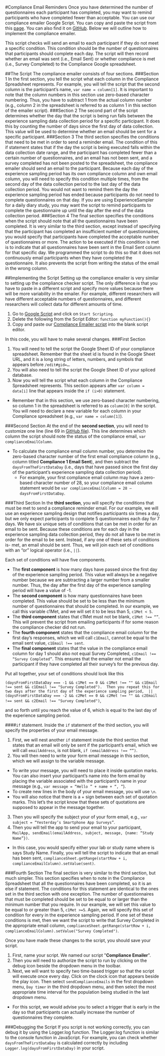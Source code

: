 #Compliance Email Reminders
Once you have determined the number of questionnaires each participant has completed, you may want to remind participants who have 
completed fewer than acceptable. You can use our compliance emailer Google Script. You can copy and paste the script from this [page](https://script.google.com/d/1L2rEefLaftrDnZRVMosO7cuW5dAiAbmLzuDOcjHD9iOpgAGVCugLI_A3/edit?usp=sharing). You can also find it on [GitHub](https://github.com/sabrinathai/ExperienceSampler/blob/master/Google-Script-Participant-Compliance/Google%20Script%20Compliance%20Emailer.js). Below we will outline 
how to implement the compliance emailer. 

This script checks will send an email to each participant if they do not meet a specific 
condition. This condition should be the number of questionnaires that participants should complete each day. The script will then 
record whether an email was sent (i.e., Email Sent) or whether compliance is met (i.e., Survey Completed) to the Compliance Google 
spreadsheet. 

##The Script
The compliance emailer consists of four sections. 
###Section 1
In the first section, you tell the script what each column in the Compliance 
Spreadsheet represents. For example, you will tell the script that the second column is the participant’s name, `var name = column[1]`. 
It is important to note that the column numbers in this section use zero-based character numbering. Thus, you have to subtract 1 
from the actual column number (e.g., column 2 in the spreadsheet is referred to as column 1 in this section of the emailer script). 
###Section 2
The second part of the script determines whether the day that the script is being run falls between the experience sampling data 
collection period for a specific participant. It does this by counting the number of days since the first day of data collection. 
This value will be used to determine whether an email should be sent for a specific participant. 
###Section 3
The third section specifies the conditions that need to be met in order to send a reminder email. The condition of this if statement 
states that if the day the script is being executed falls within the data collection date range, and the participant has completed 
fewer than a certain number of questionnaires, and an email has not been sent, and a survey completed has not been posted to the 
spreadsheet, the compliance emailer should send an email to the participant. Because each day of the experience sampling period has 
its own compliance column and own email column, you will need to specify this condition multiple times, from the second day of the 
data collection period to the last day of the data collection period. You would not want to remind them the day the experience 
sampling period has ended because participants do not need to complete questionnaires on that day. If you are using ExperienceSampler 
for a daily diary study, you may want the script to remind participants to complete the questionnaire up until the day after the end 
of the data collection period. 
###Section 4
The final section specifies the conditions when the script should note that all the questionnaires have been completed. It is very 
similar to the third section, except instead of specifying that the participant has completed an insufficient number of questionnaires, 
you would specify that participants have completed the acceptable number of questionnaires or more. The action to be executed if this 
condition is met is to indicate that all questionnaires have been sent in the Email Sent column for that specific day. We programmed 
the script to do this so that it does not continuously email participants when they have completed the questionnaire. It also prevents 
the script from writing the status of the email in the wrong column.  

##Implementing the Script
Setting up the compliance emailer is very similar to setting up the compliance checker script. The only difference is that you have 
to paste in a different script and specify more values because there will be more variability in the emailer. For example, different 
researchers will have different acceptable numbers of questionnaires, and different researchers will collect data for different amounts 
of time. 

1. Go to [Google Script](https://www.google.com/script/start/) and click on `Start Scripting`. 
2. Delete the following from the Script Editor: `function myFunction(){}`
2. Copy and paste our [Compliance Emailer script](https://github.com/sabrinathai/ExperienceSampler/blob/master/Google-Script-Participant-Compliance/Google%20Script%20Compliance%20Emailer.js) into the blank script editor. 

In this code, you will have to make several changes. 
###First Section

1. You will need to tell the script the Google Sheet ID of your compliance spreadsheet. Remember that the sheet id is found in the Google Sheet URL, and it is a long string of letters, numbers, and symbols that appears before `/edit#gid=…`. 
2. You will also need to tell the script the Google Sheet ID of your spliced database. 
3. Now you will tell the script what each column in the Compliance Spreadsheet represents. This section appears after `var column = data[i]` line that appears inside the `if (i>0)` statement. 
  * Remember that in this section, we use zero-based character numbering, so column 1 in the spreadsheet is referred to as `column[0]` in the script. You will need to declare a new variable for each column in your Compliance spreadsheet (e.g., `var name = column[1]`). 

###Second Section
At the end of the **second section**, you will need to customize one line (line 69 in [GitHub file](https://github.com/sabrinathai/ExperienceSampler/blob/master/Google-Script-Participant-Compliance/Google%20Script%20Compliance%20Emailer.js)). This line determines which column the script should note the 
status of the compliance email, `var complianceEmailColumn`. 
  * To calculate the compliance email column number, you determine the zero-based 
character number of the first email compliance column (e.g., column titled **Compliance 1 Email Sent**), and then subtract the 
`daysFromTheFirstDataDay` (i.e., days that have passed since the first day of the participant’s experience sampling data collection period). 
    * For example, your first compliance email column may have a zero-based character number of 28, so your compliance email column statement would be `var complianceEmailColumn = 28 – daysFromFirstDataDay`. 

###Third Section
In the **third section**, you will specify the conditions that must be met to send a compliance reminder email. For our example, we 
will use an experience sampling design that notifies participants six times a day, but we only expect participants to complete 
5 questionnaires each day for 7 days. We have six unique sets of conditions that can be met in order for an email to be sent. 
Because these conditions are for each day in the experience sampling data collection period, they do not all have to be met in 
order for the email to be sent. Instead, if any one of these sets of conditions is- met, an email should be sent. Thus, we will 
join each set of conditions with an “or” logical operator (i.e., `||`).  

Each set of conditions will have five components. 
  * The **first component** is how many days have passed since the first day of the experience sampling period. This value will always be a negative number because we are subtracting a larger number from a smaller number. Thus, the day after the first day of the experience sampling period will have a value of -1. 
  * The **second component** is how many questionnaires have been completed. This value should be set to be less than the minimum number of questionnaires that should be completed. In our example, we call this variable c1Met, and we will set it to be less than 5, `c1Met < 5`. 
  * The **third component** states that c1Met must not be blank, `c1Met !== “”`. This will prevent the script from emailing participants if for some reason the compliance checker did not run. 
  * The **fourth component** states that the compliance email column for the first day’s responses, which we will call `c1Email`, cannot be equal to the email sent value, `c1Email !== sent`. 
  * The **final component** states that the value in the compliance email column for day 1 should also not equal Survey Completed, `c1Email !== “Survey Completed”`. This ensures that the emailer not email the participant if they have completed all their survey’s for the previous day. 

Put all together, your set of conditions should look like this

`(daysFromFirstDataDay === -1 && c1Met == 0 && c1Met !== "" && c1Email !== sent && c1Email !== "Survey Completed"). 
Then you repeat this for two days after the first day of the experience sampling period, 
|| (daysFromFirstDataDay === -2 && c2Met == 0 && c2Met !== "" && c2Email !== sent && c2Email !== "Survey Completed")`, 

and so forth until you reach the value of 6, which is equal to the last day of the experience sampling period. 

####`if` statement. 
Inside the `if` statement of the third section, you will specify the properties of your email message. 

1. First, we will nest another `if` statement inside the third section that states that an email will only be sent if the participant’s email, which we will call `emailAddress`, is not blank, `if (emailAddress !== “”)`.
2. You will then need to write your form email message in this section, which we will assign to the variable message. 
  * To write your message, you will need to place it inside quotation marks. You can also insert  your participant’s name into the form email by placing the variable associated with the participant’s name in your message (e.g., `var message = “Hello ” + name + “, ”`). 
  * To create new lines in the body of your email message, you will use `\n`. 
  * You will also notice that there is a + sign between each set of quotation marks. This let’s the script know that these sets of quotations are supposed to appear in the message together. 
3. Then you will specify the subject your of your form email, e.g., `var subject = “Yesterday’s Smartphone App Surveys”`. 
4. Then you will tell the app to send your email to your participant, `MailApp, sendEmail(emailAddress, subject, message, {name: “Study Name”})`. 
  * In this case, you would specify either your lab or study name where is says Study Name. Finally, you will tell the script to indicate that an email has been sent, `complianceSheet.getRange(startRow + i, complianceEmailColumn).setValue(sent)`.

###Fourth Section
The final section is very similar to the third section, but much simpler. This section specifies when to note in the Compliance 
Spreadsheet that all the questionnaires have been completed, so it is an else if statement. The conditions for this statement 
are identical to the ones set in the third section with one exception. The number of questionnaires that must be completed should 
be set to be equal to or larger than the minimum number that you require. In our example, we will set this value to be equal to or 
greater than 5, `c1Met >=5`. Again, we will specify this set of condition for every in the experience sampling period. If one set 
of these conditions is met, then we want the script to write that Survey Completed in the appropriate email column, 
`complianceSheet.getRange(startRow + i, complianceEmailColumn).setValue("Survey Completed")`. 

Once you have made these changes to the script, you should save your script. 

1. First, name your script. We named our script "**Compliance Emailer**". 
2. Then you will need to authorize the script to run by clicking on the debug icon beside the dropdown menu in the toolbar. 
3. Next, we will want to specify two time-based trigger so that the script will execute once every day. Click on the clock icon that appears beside the play icon. Then select `sendComplianceEmails` in the first dropdown menu, `Day timer` in the third dropdown menu, and then select the most appropriate time interval for the population being studied in the last dropdown menu. 
  * For this script, we would advise you to select a trigger that is early in the day so that participants can actually increase the number of questionnaires they complete. 

###Debugging the Script
If you script is not working correctly, you can debug it by using the Logger.log function. The Logger.log function is similar to the 
console function in JavaScript. For example, you can check whether `daysFromTheFirstDataDay` is calculated correctly by including 
`Logger.log(daysFromFirstDataDay)` in your script. 


